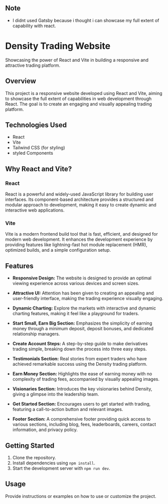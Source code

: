 ## Note

- I didnt used Gatsby because i thought i can showcase my full extent of capability with react.

# Density Trading Website

Showcasing the power of React and Vite in building a responsive and attractive trading platform.

## Overview

This project is a responsive website developed using React and Vite, aiming to showcase the full extent of capabilities in web development through React. The goal is to create an engaging and visually appealing trading platform.

## Technologies Used

- React
- Vite
- Tailwind CSS (for styling)
- styled Components

## Why React and Vite?

### React

React is a powerful and widely-used JavaScript library for building user interfaces. Its component-based architecture provides a structured and modular approach to development, making it easy to create dynamic and interactive web applications.

### Vite

Vite is a modern frontend build tool that is fast, efficient, and designed for modern web development. It enhances the development experience by providing features like lightning-fast hot module replacement (HMR), optimized builds, and a simple configuration setup.

## Features

- **Responsive Design:** The website is designed to provide an optimal viewing experience across various devices and screen sizes.

- **Attractive UI:** Attention has been given to creating an appealing and user-friendly interface, making the trading experience visually engaging.

- **Dynamic Charting:** Explore the markets with interactive and dynamic charting features, making it feel like a playground for traders.

- **Start Small, Earn Big Section:** Emphasizes the simplicity of earning money through a minimum deposit, deposit bonuses, and dedicated relationship managers.

- **Create Account Steps:** A step-by-step guide to make derivatives trading simple, breaking down the process into three easy steps.

- **Testimonials Section:** Real stories from expert traders who have achieved remarkable success using the Density trading platform.

- **Earn Money Section:** Highlights the ease of earning money with no complexity of trading fees, accompanied by visually appealing images.

- **Visionaries Section:** Introduces the key visionaries behind Density, giving a glimpse into the leadership team.

- **Get Started Section:** Encourages users to get started with trading, featuring a call-to-action button and relevant images.

- **Footer Section:** A comprehensive footer providing quick access to various sections, including blog, fees, leaderboards, careers, contact information, and privacy policy.

## Getting Started

1. Clone the repository.
2. Install dependencies using `npm install`.
3. Start the development server with `npm run dev`.

## Usage

Provide instructions or examples on how to use or customize the project.



